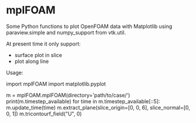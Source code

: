 mplFOAM
=======

Some Python functions to plot OpenFOAM data with Matplotlib using paraview.simple and numpy_support from vtk.util.

At present time it only support:
* surface plot in slice
* plot along line

Usage:

import mplFOAM
import matplotlib.pyplot

m = mplFOAM.mplFOAM(directory='path/to/case/')
print(m.timestep_available)
for time in m.timestep_available[::5]:
    m.update_time(time)
    m.extract_plane(slice_origin=[0, 0, 6], slice_normal=[0, 0, 1])
    m.tricontourf_field("U", 0)
